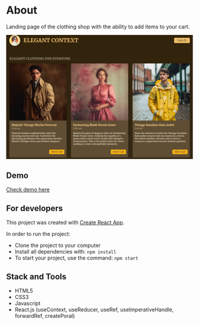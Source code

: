 # About

Landing page of the clothing shop with the ability to add items to your cart.

<div align="center">
    <img src="https://github.com/IvanVasiunin/elegant-clothing-shop/blob/main/public/app_UI.jpg" alt="certificate" />
</div>

## Demo

<a href="https://ivanvasiunin.github.io/elegant-clothing-shop/">Check demo here</a>

## For developers

This project was created with
[Create React App](https://github.com/facebook/create-react-app).

In order to run the project:
- Clone the project to your computer
- Install all dependencies with: <code>npm install</code>
- To start your project, use the command: <code>npm start</code>

## Stack and Tools

- HTML5
- CSS3
- Javascript
- React.js (useContext, useReducer, useRef, useImperativeHandle, forwardRef, createPoral)
